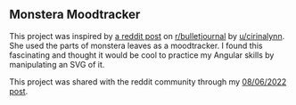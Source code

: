 Monstera Moodtracker
-------

This project was inspired by [a reddit post](https://www.reddit.com/r/bulletjournal/comments/wcosjz/a_dead_leaf_and_a_few_wilty_spots_but_was_still/) on [r/bulletjournal](https://www.reddit.com/r/bulletjournal) by [u/cirinalynn](https://www.reddit.com/user/cirinalynn/). She used the parts of monstera leaves as a moodtracker. I found this fascinating and thought it would be cool to practice my Angular skills by manipulating an SVG of it. 

This project was shared with the reddit community through my [08/06/2022 post](https://www.reddit.com/r/bulletjournal/comments/whhdw5/mood_tracker_website_inspired_by_ucirinalynn).
